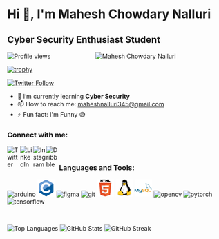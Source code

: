 # Hi 👋, I'm Mahesh Chowdary Nalluri
## Cyber Security Enthusiast Student

<img src="https://user-images.githubusercontent.com/55389276/140866485-8fb1c876-9a8f-4d6a-98dc-08c4981eaf70.gif" align="right" width="300" alt="Mahesh Chowdary Nalluri">

![Profile views](https://komarev.com/ghpvc/?username=mahesh-nalluri&label=Profile%20views&color=0e75b6&style=flat)

[![trophy](https://github-profile-trophy.vercel.app/?username=mahesh-nalluri)](https://github.com/ryo-ma/github-profile-trophy)

[![Twitter Follow](https://img.shields.io/twitter/follow/boostlover__?logo=twitter&style=for-the-badge)](https://twitter.com/boostlover__)

- 🌱 I’m currently learning **Cyber Security**
- 📫 How to reach me: [maheshnalluri345@gmail.com](mailto:maheshnalluri345@gmail.com)
- ⚡ Fun fact: I'm Funny 😅

### Connect with me:

[<img align="left" alt="Twitter" width="30px" src="https://raw.githubusercontent.com/rahuldkjain/github-profile-readme-generator/master/src/images/icons/Social/twitter.svg" />](https://twitter.com/boostlover__)
[<img align="left" alt="LinkedIn" width="30px" src="https://raw.githubusercontent.com/rahuldkjain/github-profile-readme-generator/master/src/images/icons/Social/linked-in-alt.svg" />](https://linkedin.com/in/mahesh-chowdary-nalluri)
[<img align="left" alt="Instagram" width="30px" src="https://raw.githubusercontent.com/rahuldkjain/github-profile-readme-generator/master/src/images/icons/Social/instagram.svg" />](https://instagram.com/boostlover__)
[<img align="left" alt="Dribbble" width="30px" src="https://raw.githubusercontent.com/rahuldkjain/github-profile-readme-generator/master/src/images/icons/Social/dribbble.svg" />](https://dribbble.com/maheshnalluri)

<br />

### Languages and Tools:

<p align="left"> 
    <img src="https://cdn.worldvectorlogo.com/logos/arduino-1.svg" alt="arduino" width="40" height="40"/>
    <img src="https://raw.githubusercontent.com/devicons/devicon/master/icons/c/c-original.svg" alt="c" width="40" height="40"/>
    <img src="https://www.vectorlogo.zone/logos/figma/figma-icon.svg" alt="figma" width="40" height="40"/>
    <img src="https://www.vectorlogo.zone/logos/git-scm/git-scm-icon.svg" alt="git" width="40" height="40"/>
    <img src="https://raw.githubusercontent.com/devicons/devicon/master/icons/html5/html5-original-wordmark.svg" alt="html5" width="40" height="40"/>
    <img src="https://raw.githubusercontent.com/devicons/devicon/master/icons/linux/linux-original.svg" alt="linux" width="40" height="40"/>
    <img src="https://raw.githubusercontent.com/devicons/devicon/master/icons/mysql/mysql-original-wordmark.svg" alt="mysql" width="40" height="40"/>
    <img src="https://www.vectorlogo.zone/logos/opencv/opencv-icon.svg" alt="opencv" width="40" height="40"/>
    <img src="https://www.vectorlogo.zone/logos/pytorch/pytorch-icon.svg" alt="pytorch" width="40" height="40"/>
    <img src="https://www.vectorlogo.zone/logos/tensorflow/tensorflow-icon.svg" alt="tensorflow" width="40" height="40"/>
</p>

<br />

![Top Languages](https://github-readme-stats.vercel.app/api/top-langs/?username=mahesh-nalluri&layout=compact)
![GitHub Stats](https://github-readme-stats.vercel.app/api?username=mahesh-nalluri&show_icons=true)
![GitHub Streak](https://github-readme-streak-stats.herokuapp.com/?user=mahesh-nalluri)
